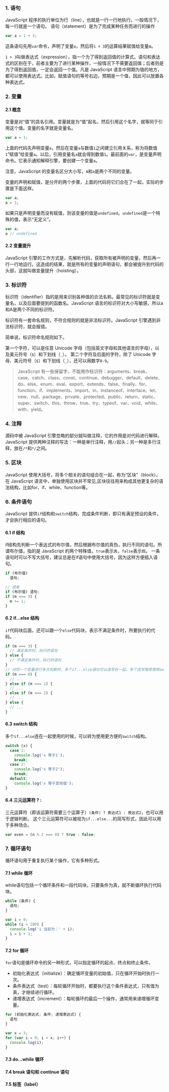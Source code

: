 ### 1. 语句
JavaScript 程序的执行单位为行（line），也就是一行一行地执行。一般情况下，每一行就是一个语句。
语句（statement）是为了完成某种任务而进行的操作
```js
var a = 1 + 3;
```
这条语句先用`var`命令，声明了变量`a`，然后将`1 + 3`的运算结果赋值给变量a。

`1 + 3`叫做表达式（expression），指一个为了得到返回值的计算式。语句和表达式的区别在于，前者主要为了进行某种操作，一般情况下不需要返回值；后者则是为了得到返回值，一定会返回一个值。凡是 JavaScript 语言中预期为值的地方，都可以使用表达式。比如，赋值语句的等号右边，预期是一个值，因此可以放置各种表达式。
### 2. 变量

#### 2.1 概念 
变量是对“值”的具名引用。变量就是为“值”起名，然后引用这个名字，就等同于引用这个值。变量的名字就是变量名。
```js
var a = 1;
```
上面的代码先声明变量`a`，然后在变量`a`与数值`1`之间建立引用关系，称为将数值`1`“赋值”给变量`a`。以后，引用变量名`a`就会得到数值`1`。最前面的`var`，是变量声明命令。它表示通知解释引擎，要创建一个变量`a`。

注意，JavaScript 的变量名区分大小写，`A`和`a`是两个不同的变量。

变量的声明和赋值，是分开的两个步骤，上面的代码将它们合在了一起，实际的步骤是下面这样。
```js
var a;
a = 1;
```
如果只是声明变量而没有赋值，则该变量的值是`undefined`。`undefined`是一个特殊的值，表示“无定义”。
```js
var a;
a // undefined
```
#### 2.2 变量提升
JavaScript 引擎的工作方式是，先解析代码，获取所有被声明的变量，然后再一行一行地运行。这造成的结果，就是所有的变量的声明语句，都会被提升到代码的头部，这就叫做变量提升（hoisting）。
### 3. 标识符
标识符（identifier）指的是用来识别各种值的合法名称。最常见的标识符就是变量名，以及后面要提到的函数名。JavaScript 语言的标识符对大小写敏感，所以a和A是两个不同的标识符。

标识符有一套命名规则，不符合规则的就是非法标识符。JavaScript 引擎遇到非法标识符，就会报错。

简单说，标识符命名规则如下。

第一个字符，可以是任意 Unicode 字母（包括英文字母和其他语言的字母），以及美元符号（`$`）和下划线（`_`）。
第二个字符及后面的字符，除了 Unicode 字母、美元符号（`$`）和下划线（`_`），还可以用数字`0-9`。

>JavaScript 有一些保留字，不能用作标识符：arguments、break、case、catch、class、const、continue、debugger、default、delete、do、else、enum、eval、export、extends、false、finally、for、function、if、implements、import、in、instanceof、interface、let、new、null、package、private、protected、public、return、static、super、switch、this、throw、true、try、typeof、var、void、while、with、yield。
### 4. 注释
源码中被 JavaScript 引擎忽略的部分就叫做注释，它的作用是对代码进行解释。JavaScript 提供两种注释的写法：一种是单行注释，用`//`起头；另一种是多行注释，放在`/*`和`*/`之间。
### 5. 区块
JavaScript 使用大括号，将多个相关的语句组合在一起，称为“区块”（block）。在 JavaScript 语言中，单独使用区块并不常见,区块往往用来构成其他更复杂的语法结构，比如for、if、while、function等。
### 6. 条件语句
JavaScript 提供`if`结构和`switch`结构，完成条件判断，即只有满足预设的条件，才会执行相应的语句。
#### 6.1 if 结构
if结构先判断一个表达式的布尔值，然后根据布尔值的真伪，执行不同的语句。所谓布尔值，指的是 JavaScript 的两个特殊值，`true`表示`真`，`false`表示`假`。
一条语句时可以不写大括号，建议总是在if语句中使用大括号，因为这样方便插入语句。
```js
if (布尔值)
  语句;

// 或者
if (布尔值) 语句;
if (m === 3) {
  m += 1;
}
````
#### 6.2 if...else 结构
`if`代码块后面，还可以跟一个`else`代码块，表示不满足条件时，所要执行的代码。
```js
if (m === 3) {
  // 满足条件时，执行的语句
} else {
  // 不满足条件时，执行的语句
}
// 对同一个变量进行多次判断时，多个if...else语句可以连写在一起。多个连写推荐使用switch
if (m === 0) {
  // ...
} else if (m === 1) {
  // ...
} else if (m === 2) {
  // ...
} else {
  // ...
}
```
#### 6.3 switch 结构
多个`if...else`连在一起使用的时候，可以转为使用更方便的`switch`结构。
```js
switch (x) {
  case 1:
    console.log('x 等于1');
    break;
  case 2:
    console.log('x 等于2');
    break;
  default:
    console.log('x 等于其他值');
}
```
#### 6.4 三元运算符 ? :
三元运算符（即该运算符需要三个运算子）`(条件) ? 表达式1 : 表达式2`，也可以用于逻辑判断。
这个三元运算符可以被视为`if...else...`的简写形式，因此可以用于多种场合。
```js
var even = (n % 2 === 0) ? true : false;
```
### 7. 循环语句
循环语句用于重复执行某个操作，它有多种形式。

#### 7.1 while 循环
while语句包括一个循环条件和一段代码块，只要条件为真，就不断循环执行代码块。
```js
while (条件) {
  语句;
}

var i = 0;
while (i < 100) {
  console.log('i 当前为：' + i);
  i = i + 1;
}
```
#### 7.2 for 循环
`for`语句是循环命令的另一种形式，可以指定循环的起点、终点和终止条件。
- 初始化表达式（initialize）：确定循环变量的初始值，只在循环开始时执行一次。
- 条件表达式（test）：每轮循环开始时，都要执行这个条件表达式，只有值为真，才继续进行循环。
- 递增表达式（increment）：每轮循环的最后一个操作，通常用来递增循环变量。
```js
for (初始化表达式; 条件; 递增表达式) {
  语句
}

var x = 3;
for (var i = 0; i < x; i++) {
  console.log(i);
}
```
#### 7.3 do...while 循环

#### 7.4 break 语句和 continue 语句

#### 7.5 标签（label）

